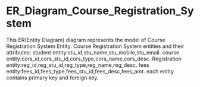 # ER_Diagram_Course_Registration_System
This ER(Entity Diagram) diagram represents the model of Course Registration System Entity.
Course Registration System entities and their attributes:
student entity:stu_id,stu_name,stu_mobile,stu_email.
course entity:cors_id,cors_stu_id,cors_type,cors_name,cors_desc.
Registration entity:reg_id,reg_stu_id,reg_type,reg_name,reg_desc.
fees entity:fees_id,fees_type,fees_stu_id,fees_desc,fees_amt.
each entity contains primary key and foreign key.
